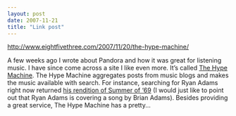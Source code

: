 ```yaml
---
layout: post
date: 2007-11-21
title: "Link post"
---
```

<http://www.eightfivethree.com/2007/11/20/the-hype-machine/>

<p>A few weeks ago I wrote about Pandora and how it was great for listening music. I have since come across a site I like even more. It’s called <a href="http://hypem.com/" title="Today's Blog Music / The Hype Machine - discover, listen and buy music discussed on the best mp3 blogs">The Hype Machine</a>. The Hype Machine aggregates posts from music blogs and makes the music available with search. For instance, searching for Ryan Adams right now returned <a href="http://hypem.com/track/425546" title="Ryan Adams - Summer of '69 / The Hype Machine">his rendition of Summer of ‘69</a> (I would just like to point out that Ryan Adams is covering a song by Brian Adams). Besides providing a great service, The Hype Machine has a pretty...</p>